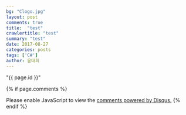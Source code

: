 ```yaml
---
bg: "Clogo.jpg"
layout: post
comments: true
title:  "test"
crawlertitle: "test"
summary: "test"
date: 2017-08-27
categories: posts
tags: ['C#']
author: 윤대희
---
```



"{{ page.id }}"


{% if page.comments %}
<div id="disqus_thread"></div>
<script>
    /**
     *  RECOMMENDED CONFIGURATION VARIABLES: EDIT AND UNCOMMENT THE SECTION BELOW TO INSERT DYNAMIC VALUES FROM YOUR PLATFORM OR CMS.
     *  LEARN WHY DEFINING THESE VARIABLES IS IMPORTANT: https://disqus.com/admin/universalcode/#configuration-variables
     */

    var disqus_config = function () {
        this.page.url = "{{ site.url }}{{ page.url }}";
        this.page.identifier = "{{ page.id }}";
    };

    var disqus_shortname = '{{ site.disqus }}';

		(function() {
        var d = document, s = d.createElement('script');

        s.src = '//' + 'disqus_shortname' + '.disqus.com/embed.js';

        s.setAttribute('data-timestamp', +new Date());
        (d.head || d.body).appendChild(s);
    })();
</script>
<noscript>Please enable JavaScript to view the <a href="https://disqus.com/?ref_noscript" rel="nofollow">comments powered by Disqus.</a></noscript>
{% endif %}
